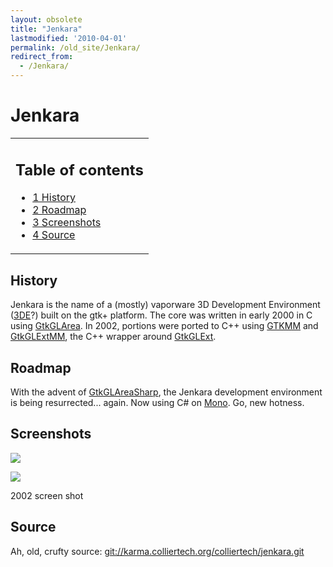 ```yaml
---
layout: obsolete
title: "Jenkara"
lastmodified: '2010-04-01'
permalink: /old_site/Jenkara/
redirect_from:
  - /Jenkara/
---
```


Jenkara
=======

<table>
<col width="100%" />
<tbody>
<tr class="odd">
<td align="left"><h2>Table of contents</h2>
<ul>
<li><a href="#history">1 History</a></li>
<li><a href="#roadmap">2 Roadmap</a></li>
<li><a href="#screenshots">3 Screenshots</a></li>
<li><a href="#source">4 Source</a></li>
</ul></td>
</tr>
</tbody>
</table>

History
-------

Jenkara is the name of a (mostly) vaporware 3D Development Environment ([3DE]({{site.github.url}}/old_site/3DE "3DE")?) built on the gtk+ platform. The core was written in early 2000 in C using [GtkGLArea]({{site.github.url}}/old_site/GtkGLArea "GtkGLArea"). In 2002, portions were ported to C++ using [GTKMM]({{site.github.url}}/old_site/GTKMM "GTKMM") and [GtkGLExtMM]({{site.github.url}}/old_site/GtkGLExtMM "GtkGLExtMM"), the C++ wrapper around [GtkGLExt]({{site.github.url}}/old_site/GtkGLExt "GtkGLExt").

Roadmap
-------

With the advent of [GtkGLAreaSharp]({{site.github.url}}/old_site/GtkGLAreaSharp "GtkGLAreaSharp"), the Jenkara development environment is being resurrected... again. Now using C\# on [Mono]({{site.github.url}}/old_site/Main_Page). Go, new hotness.

Screenshots
-----------

[![]({{site.github.url}}/old_site/images/6/64/Jenkara-20020317-a.png)]({{site.github.url}}/old_site/images/6/64/Jenkara-20020317-a.png)

[![](/skins/common/images/magnify-clip.png)]({{site.github.url}}/old_site/images/6/64/Jenkara-20020317-a.png "Enlarge")

2002 screen shot

Source
------

Ah, old, crufty source: [git://karma.colliertech.org/colliertech/jenkara.git](git://karma.colliertech.org/colliertech/jenkara.git)

